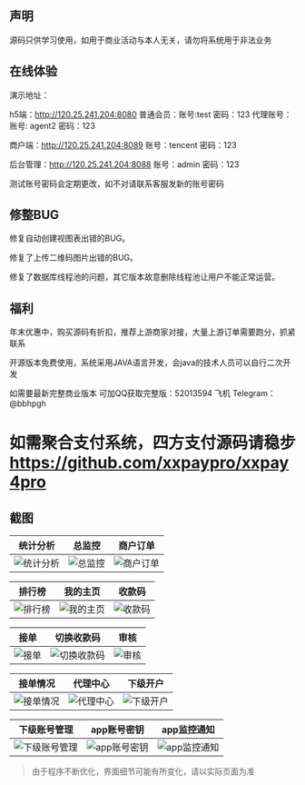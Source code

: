 ## 声明

源码只供学习使用，如用于商业活动与本人无关，请勿将系统用于非法业务

## 在线体验
演示地址：

h5端：http://120.25.241.204:8080  普通会员：账号:test 密码：123 代理账号：账号: agent2 密码：123

商户端：http://120.25.241.204:8089 账号：tencent   密码：123

后台管理：http://120.25.241.204:8088 账号：admin    密码：123

测试账号密码会定期更改，如不对请联系客服发新的账号密码

## 修整BUG

修复自动创建视图表出错的BUG。

修复了上传二维码图片出错的BUG。

修复了数据库线程池的问题，其它版本故意删除线程池让用户不能正常运营。

## 福利
年末优惠中，购买源码有折扣，推荐上游商家对接，大量上游订单需要跑分，抓紧联系


开源版本免费使用，系统采用JAVA语言开发，会java的技术人员可以自行二次开发

如需要最新完整商业版本  可加QQ获取完整版：52013594   飞机 Telegram：@bbhpgh  


# 如需聚合支付系统，四方支付源码请稳步 https://github.com/xxpaypro/xxpay4pro 


## 截图

| 统计分析 | 总监控 | 商户订单 | 
| :------: | :------: | :------: |
| ![统计分析](/实施输出/截图//20191020211928.png) | ![总监控](/实施输出/截图/20191020212020.png) | ![商户订单](/实施输出/截图/20191021112252.png)

| 排行榜 | 我的主页 | 收款码 |
| :------: | :------: | :------: |
| ![排行榜](/实施输出/截图//1.png) | ![我的主页](/实施输出/截图/2.png) | ![收款码](/实施输出/截图/3.png) |

| 接单 | 切换收款码 | 审核 |
| :------: | :------: | :------: |
| ![接单](/实施输出/截图/4.png) | ![切换收款码](/实施输出/截图/5.png) | ![审核](/实施输出/截图/6.png) |

| 接单情况 | 代理中心 | 下级开户 |
| :------: | :------: | :------: |
| ![接单情况](/实施输出/截图/7.png) | ![代理中心](/实施输出/截图/8.png) | ![下级开户](/实施输出/截图/9.png) |

| 下级账号管理 | app账号密钥 | app监控通知 |
| :------: | :------: | :------: |
| ![下级账号管理](/实施输出/截图/10.png) | ![app账号密钥](/实施输出/截图/11.png) | ![app监控通知](/实施输出/截图/12.png) |

> 由于程序不断优化，界面细节可能有所变化，请以实际页面为准


